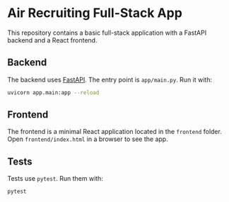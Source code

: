 # Air Recruiting Full-Stack App

This repository contains a basic full-stack application with a FastAPI backend and a React frontend.

## Backend

The backend uses [FastAPI](https://fastapi.tiangolo.com/). The entry point is `app/main.py`.
Run it with:

```bash
uvicorn app.main:app --reload
```

## Frontend

The frontend is a minimal React application located in the `frontend` folder. Open `frontend/index.html` in a browser to see the app.

## Tests

Tests use `pytest`. Run them with:

```bash
pytest
```
